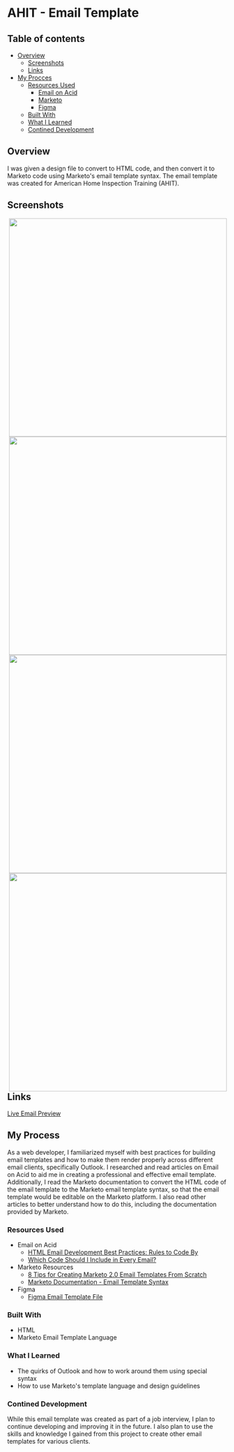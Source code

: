 # AHIT - Email Template

## Table of contents

- [Overview](#overview)
  - [Screenshots](#screenshots)
  - [Links](#links)
- [My Procces](##myprocess)
  - [Resources Used](#resourcesused)
    - [Email on Acid](#emailonacid)
    - [Marketo](#marketo)
    - [Figma](#figma)
  - [Built With](#builtwith)
  - [What I Learned](#whatilearned)
  - [Contined Development](#contineddevelopment)

## Overview
I was given a design file to convert to HTML code, and then convert it to Marketo code using Marketo's email template syntax. The email template was created for American Home Inspection Training (AHIT).

## Screenshots
<img align="right" src="https://i.imgur.com/VEut6ON.png" width=500px target="_blank"/>
<img align="right" src="https://i.imgur.com/quhqNzw.png" width=500px target="_blank"/>
<img align="right" src="https://i.imgur.com/A2PiQR1.png" width=500px target="_blank"/>
<img align="right" src="https://i.imgur.com/SXnmRKm.png" width=500px target="_blank"/>

## Links
[Live Email Preview](https://codepen.io/ikeronx/pen/NWBaqGX?editors=1000target="_blank")

## My Process
As a web developer, I familiarized myself with best practices for building email templates and how to make them render properly across different email clients, specifically Outlook. I researched and read articles on Email on Acid to aid me in creating a professional and effective email template. Additionally, I read the Marketo documentation to convert the HTML code of the email template to the Marketo email template syntax, so that the email template would be editable on the Marketo platform. I also read other articles to better understand how to do this, including the documentation provided by Marketo.

### Resources Used
- Email on Acid
  - [HTML Email Development Best Practices: Rules to Code By](https://www.emailonacid.com/blog/article/email-development/email-development-best-practices-2/)
  - [Which Code Should I Include in Every Email?](https://www.emailonacid.com/blog/article/email-development/which-code-should-i-include-in-every-email/)
- Marketo Resources
  - [8 Tips for Creating Marketo 2.0 Email Templates From Scratch](https://www.demandgen.com/3-tips-for-streamlining-your-marketo-2-0-email-templates/)
  - [Marketo Documentation - Email Template Syntax](https://experienceleague.adobe.com/docs/marketo/using/product-docs/email-marketing/general/email-editor-2/email-template-syntax.html)
- Figma
  - [Figma Email Template File](#figma)

### Built With
- HTML
- Marketo Email Template Language

### What I Learned
- The quirks of Outlook and how to work around them using special syntax
- How to use Marketo's template language and design guidelines

### Contined Development
While this email template was created as part of a job interview, I plan to continue developing and improving it in the future. I also plan to use the skills and knowledge I gained from this project to create other email templates for various clients.


